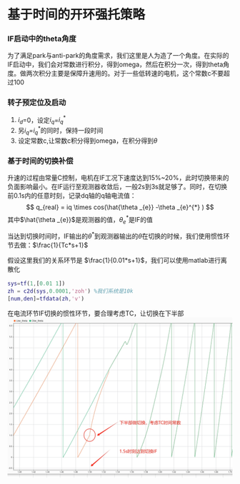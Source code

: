 # 基于时间的开环强托策略


### IF启动中的theta角度
为了满足park与anti-park的角度需求，我们这里是人为造了一个角度。在实际的IF启动中，我们会对常数进行积分，得到omega，然后在积分一次，得到theta角度。做两次积分主要是保障升速用的。对于一些低转速的电机，这个常数c不要超过100

### 转子预定位及启动
1. $i_{d}$=0，设定$i_{q}$=$i_{q}^{*}$
2. 另$i_{q}$=$i_{q}^{*}$的同时，保持一段时间
3. 设定常数c,让常数c积分得到omega，在积分得到$\theta$

### 基于时间的切换补偿
升速的过程由常量C控制，电机在IF工况下速度达到15%~20%，此时切换带来的负面影响最小。在IF运行至观测器收敛后，一般2s到3s就足够了。同时，在切换前0.1s内的任意时刻，记录dq轴的q轴电流值：
$$
q_{real} = iq \times cos(\hat{\theta _{e}} -\theta _{e}^{*} )
$$
其中$\hat{\theta _{e}}$是观测器的值，$\theta _{e}^{*}$是IF的值


当达到切换时间时，IF输出的$\theta^{*}$到观测器输出的$\hat{\theta}$在切换的时候，我们使用惯性环节去做：$\frac{1}{Tc*s+1}$

假设这里我们的关系环节是 $\frac{1}{0.01*s+1}$，我们可以使用matlab进行离散化
```matlab
sys=tf(1,[0.01 1])
zh = c2d(sys,0.0001,'zoh') %我们系统是10k
[num,den]=tfdata(zh,'v')
```

在电流环节IF切换的惯性环节，要合理考虑TC，让切换在下半部
![](./src/if_current_switch.png)
